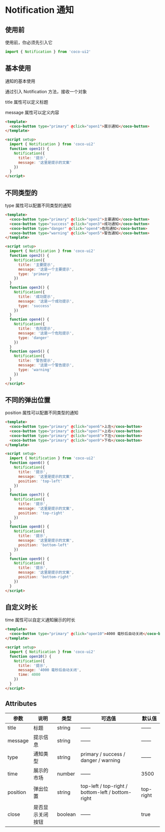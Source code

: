 # Notification 通知

## 使用前

使用前，你必须先引入它

```js
import { Notification } from 'coco-ui2'
```

## 基本使用

通知的基本使用

通过引入 Notification 方法，接收一个对象

title 属性可以定义标题

message 属性可以定义内容

```html
<template>
  <coco-button type="primary" @click="open1">展示通知</coco-button>
</template>

<script setup>
  import { Notification } from 'coco-ui2'
  function open1() {
    Notification({
      title: '提示',
      message: '这里是提示的文案'
    })
  }
</script>
```

## 不同类型的

type 属性可以配置不同类型的通知

```html
<template>
  <coco-button type="primary" @click="open2">主要通知</coco-button>
  <coco-button type="success" @click="open3">成功通知</coco-button>
  <coco-button type="danger" @click="open4">危险通知</coco-button>
  <coco-button type="warning" @click="open5">警告通知</coco-button>
</template>

<script setup>
  import { Notification } from 'coco-ui2'
  function open2() {
    Notification({
      title: '主要提示',
      message: '这是一个主要提示',
      type: 'primary'
    })
  }
  function open3() {
    Notification({
      title: '成功提示',
      message: '这是一个成功提示',
      type: 'success'
    })
  }
  function open4() {
    Notification({
      title: '危险提示',
      message: '这是一个危险提示',
      type: 'danger'
    })
  }
  function open5() {
    Notification({
      title: '警告提示',
      message: '这是一个警告提示',
      type: 'warning'
    })
  }
</script>
```

## 不同的弹出位置

position 属性可以配置不同类型的通知

```html
<template>
  <coco-button type="primary" @click="open6">上左</coco-button>
  <coco-button type="primary" @click="open7">上右</coco-button>
  <coco-button type="primary" @click="open8">下左</coco-button>
  <coco-button type="primary" @click="open9">下右</coco-button>
</template>

<script setup>
  import { Notification } from 'coco-ui2'
  function open6() {
    Notification({
      title: '提示',
      message: '这里是提示的文案',
      position: 'top-left'
    })
  }
  function open7() {
    Notification({
      title: '提示',
      message: '这里是提示的文案',
      position: 'top-right'
    })
  }
  function open8() {
    Notification({
      title: '提示',
      message: '这里是提示的文案',
      position: 'bottom-left'
    })
  }
  function open9() {
    Notification({
      title: '提示',
      message: '这里是提示的文案',
      position: 'bottom-right'
    })
  }
</script>
```

## 自定义时长

time 属性可以自定义通知展示的时长

```html
<template>
  <coco-button type="primary" @click="open10">4000 毫秒后自动关闭</coco-button>
</template>

<script setup>
  import { Notification } from 'coco-ui2'
  function open10() {
    Notification({
      title: '提示',
      message: '4000 毫秒后自动关闭',
      time: 4000
    })
  }
</script>
```

## Attributes

| 参数     | 说明             | 类型    | 可选值                                            | 默认值    |
| -------- | ---------------- | ------- | ------------------------------------------------- | --------- |
| title    | 标题             | string  | ——                                                | ——        |
| message  | 提示信息         | string  | ——                                                | ——        |
| type     | 通知类型         | string  | primary / success / danger / warning              | ——        |
| time     | 展示的市场       | number  | ——                                                | 3500      |
| position | 弹出位置         | string  | top-left / top-right / bottom-left / bottom-right | top-right |
| close    | 是否显示关闭按钮 | boolean | ——                                                | true      |
